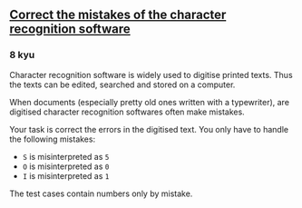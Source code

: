 <h2><a href=https://www.codewars.com/kata/577bd026df78c19bca0002c0/train/python target="_blank">Correct the mistakes of the character recognition software</a></h2><h3>8 kyu</h3><p>Character recognition software is widely used to digitise printed texts. Thus the texts can be edited, searched and stored on a computer.</p><p>When documents (especially pretty old ones written with a typewriter), are digitised character recognition softwares often make mistakes.</p><p>Your task is correct the errors in the digitised text. You only have to handle the following mistakes:</p><ul><li><code>S</code>  is misinterpreted as <code>5</code></li><li><code>O</code> is misinterpreted as <code>0</code></li><li><code>I</code> is misinterpreted as <code>1</code></li></ul><p>The test cases contain numbers only by mistake.</p>